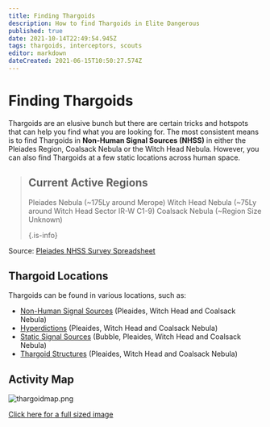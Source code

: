 ```yaml
---
title: Finding Thargoids
description: How to find Thargoids in Elite Dangerous
published: true
date: 2021-10-14T22:49:54.945Z
tags: thargoids, interceptors, scouts
editor: markdown
dateCreated: 2021-06-15T10:50:27.574Z
---
```


# Finding Thargoids
Thargoids are an elusive bunch but there are certain tricks and hotspots that can help you find what you are looking for. The most consistent means is to find Thargoids in **Non-Human Signal Sources (NHSS)** in either the Pleiades Region, Coalsack Nebula or the Witch Head Nebula. However, you can also find Thargoids at a few static locations across human space.

> ## Current Active Regions
> 
> Pleiades Nebula (~175Ly around Merope) Witch Head Nebula (~75Ly around Witch Head Sector IR-W C1-9) Coalsack Nebula (~Region Size Unknown) 
> 
> {.is-info}

Source: [Pleiades NHSS Survey Spreadsheet](https://docs.google.com/spreadsheets/d/1DhDTU3SLvmoNjBb_Ymy-S6RV1DsYztPRiULh1zR26lA/edit#gid=0)

## Thargoid Locations

Thargoids can be found in various locations, such as:
- [Non-Human Signal Sources](/en/nhss) (Pleaides, Witch Head and Coalsack Nebula)
- [Hyperdictions](/en/hyperdictions) (Pleaides, Witch Head and Coalsack Nebula)
- [Static Signal Sources](/en/static-signals) (Bubble, Pleaides, Witch Head and Coalsack Nebula)
- [Thargoid Structures](https://canonn.science/codex/the-unknown-structure/?highlight=structure) (Pleaides, Witch Head and Coalsack Nebula)

## Activity Map

![thargoidmap.png](/img/thargoidmap.png)

[Click here for a full sized image](https://cdn.discordapp.com/attachments/625989888432537611/854310144946208808/Thargoid_Activity_Map_v0.5.png)
